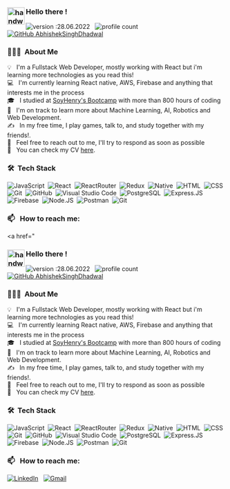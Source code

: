 
### <img alt="handwavegif" src="https://user-images.githubusercontent.com/39513876/112366216-8cfe7400-8cfe-11eb-8116-7d3dbae20e97.gif" width='40' align="left"/> Hello there !

![version :28.06.2022](https://img.shields.io/badge/version-28.05.2022-informational) &nbsp;
![profile count](https://komarev.com/ghpvc/?username=matias183&color=red)&nbsp;
[![GitHub AbhishekSinghDhadwal](https://img.shields.io/github/followers/matias183?label=follow&style=social)](https://github.com/matias183)&nbsp;


### 👨🏻‍💻 &nbsp;About Me

💡 &nbsp; I'm a Fullstack Web Developer, mostly working with React but i'm learning more technologies as you read this! \
💻 &nbsp; I'm currently learning React native, AWS, Firebase and anything that interests me in the process\
🎓 &nbsp; I studied at [SoyHenry's Bootcamp](https://www.soyhenry.com) with more than 800 hours of coding\
🌱 &nbsp; I'm on track to learn more about Machine Learning, AI, Robotics and Web Development.\
✍️ &nbsp; In my free time, I play games, talk to, and study together with my friends!.\
💬 &nbsp; Feel free to reach out to me, I'll try to respond as soon as possible\
📄 &nbsp; You can check my CV [here](https://drive.google.com/file/d/1vVxyhHY2EgNyablizov9YBUBpDD55rVS/view?usp=sharing).

### 🛠 &nbsp;Tech Stack

![JavaScript](https://img.shields.io/badge/-JavaScript-05122A?style=flat&logo=javascript)&nbsp;
![React](https://img.shields.io/badge/React-20232A?style=flat&logo=react&logoColor=61DAFB)&nbsp;
![ReactRouter](https://img.shields.io/badge/React_Router-CA4245?style=flat&logo=react-router&logoColor=white)&nbsp;
![Redux](https://img.shields.io/badge/Redux-593D88?style=flate&logo=redux&logoColor=white)&nbsp;
![Native](https://img.shields.io/badge/React_Native-20232A?style=flat&logo=react&logoColor=61DAFB)&nbsp;
![HTML](https://img.shields.io/badge/-HTML-05122A?style=flat&logo=HTML5)&nbsp;
![CSS](https://img.shields.io/badge/-CSS-05122A?style=flat&logo=CSS3&logoColor=1572B6)&nbsp;
![Git](https://img.shields.io/badge/-Git-05122A?style=flat&logo=git)&nbsp;
![GitHub](https://img.shields.io/badge/-GitHub-05122A?style=flat&logo=github)&nbsp;
![Visual Studio Code](https://img.shields.io/badge/-Visual%20Studio%20Code-05122A?style=flat&logo=visual-studio-code&logoColor=007ACC)&nbsp;
![PostgreSQL](https://img.shields.io/badge/PostgreSQL-316192?style=flat&logo=postgresql&logoColor=white)&nbsp;
![Express.JS](https://img.shields.io/badge/Express.js-000000?style=flat&logo=express&logoColor=white)&nbsp;
![Firebase](https://img.shields.io/badge/firebase-ffca28?style=flat&logo=firebase&logoColor=black)&nbsp;
![Node.JS](https://img.shields.io/badge/Node.js-339933?style=flat&logo=nodedotjs&logoColor=white)&nbsp;
![Postman](https://img.shields.io/badge/Postman-FF6C37?style=flat&logo=Postman&logoColor=white)&nbsp;
![Git](https://img.shields.io/badge/GIT-E44C30?style=flat&logo=git&logoColor=white)&nbsp;

### 📫 &nbsp; How to reach me:

<a href="
### <img alt="handwavegif" src="https://user-images.githubusercontent.com/39513876/112366216-8cfe7400-8cfe-11eb-8116-7d3dbae20e97.gif" width='40' align="left"/> Hello there !

![version :28.06.2022](https://img.shields.io/badge/version-28.05.2022-informational) &nbsp;
![profile count](https://komarev.com/ghpvc/?username=matias183&color=red)&nbsp;
[![GitHub AbhishekSinghDhadwal](https://img.shields.io/github/followers/matias183?label=follow&style=social)](https://github.com/matias183)&nbsp;


### 👨🏻‍💻 &nbsp;About Me

💡 &nbsp; I'm a Fullstack Web Developer, mostly working with React but i'm learning more technologies as you read this! \
💻 &nbsp; I'm currently learning React native, AWS, Firebase and anything that interests me in the process\
🎓 &nbsp; I studied at [SoyHenry's Bootcamp](https://www.soyhenry.com) with more than 800 hours of coding\
🌱 &nbsp; I'm on track to learn more about Machine Learning, AI, Robotics and Web Development.\
✍️ &nbsp; In my free time, I play games, talk to, and study together with my friends!.\
💬 &nbsp; Feel free to reach out to me, I'll try to respond as soon as possible\
📄 &nbsp; You can check my CV [here](https://drive.google.com/file/d/1vVxyhHY2EgNyablizov9YBUBpDD55rVS/view?usp=sharing).

### 🛠 &nbsp;Tech Stack

![JavaScript](https://img.shields.io/badge/-JavaScript-05122A?style=flat&logo=javascript)&nbsp;
![React](https://img.shields.io/badge/React-20232A?style=flat&logo=react&logoColor=61DAFB)&nbsp;
![ReactRouter](https://img.shields.io/badge/React_Router-CA4245?style=flat&logo=react-router&logoColor=white)&nbsp;
![Redux](https://img.shields.io/badge/Redux-593D88?style=flate&logo=redux&logoColor=white)&nbsp;
![Native](https://img.shields.io/badge/React_Native-20232A?style=flat&logo=react&logoColor=61DAFB)&nbsp;
![HTML](https://img.shields.io/badge/-HTML-05122A?style=flat&logo=HTML5)&nbsp;
![CSS](https://img.shields.io/badge/-CSS-05122A?style=flat&logo=CSS3&logoColor=1572B6)&nbsp;
![Git](https://img.shields.io/badge/-Git-05122A?style=flat&logo=git)&nbsp;
![GitHub](https://img.shields.io/badge/-GitHub-05122A?style=flat&logo=github)&nbsp;
![Visual Studio Code](https://img.shields.io/badge/-Visual%20Studio%20Code-05122A?style=flat&logo=visual-studio-code&logoColor=007ACC)&nbsp;
![PostgreSQL](https://img.shields.io/badge/PostgreSQL-316192?style=flat&logo=postgresql&logoColor=white)&nbsp;
![Express.JS](https://img.shields.io/badge/Express.js-000000?style=flat&logo=express&logoColor=white)&nbsp;
![Firebase](https://img.shields.io/badge/firebase-ffca28?style=flat&logo=firebase&logoColor=black)&nbsp;
![Node.JS](https://img.shields.io/badge/Node.js-339933?style=flat&logo=nodedotjs&logoColor=white)&nbsp;
![Postman](https://img.shields.io/badge/Postman-FF6C37?style=flat&logo=Postman&logoColor=white)&nbsp;
![Git](https://img.shields.io/badge/GIT-E44C30?style=flat&logo=git&logoColor=white)&nbsp;

### 📫 &nbsp; How to reach me:

<a href="https://www.linkedin.com/in/aldo-gaspar/"><img alt="LinkedIn" src="https://img.shields.io/badge/linkedin%20-%230077B5.svg?&style=flat&logo=linkedin&logoColor=white"/></a> &nbsp;
<a href="mailto:gaspar.ajs@gmail.com"><img alt="Gmail" src="https://img.shields.io/badge/Gmail-D14836?style=flat&logo=gmail&logoColor=white" /></a> &nbsp;


